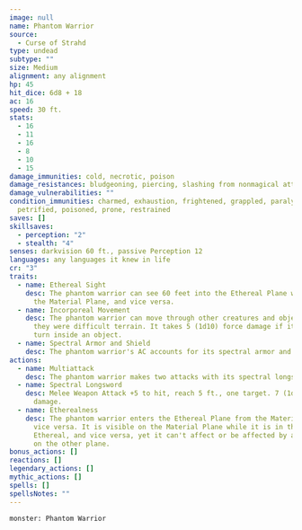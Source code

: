 ```yaml
---
image: null
name: Phantom Warrior
source:
  - Curse of Strahd
type: undead
subtype: ""
size: Medium
alignment: any alignment
hp: 45
hit_dice: 6d8 + 18
ac: 16
speed: 30 ft.
stats:
  - 16
  - 11
  - 16
  - 8
  - 10
  - 15
damage_immunities: cold, necrotic, poison
damage_resistances: bludgeoning, piercing, slashing from nonmagical attacks
damage_vulnerabilities: ""
condition_immunities: charmed, exhaustion, frightened, grappled, paralyzed,
  petrified, poisoned, prone, restrained
saves: []
skillsaves:
  - perception: "2"
  - stealth: "4"
senses: darkvision 60 ft., passive Perception 12
languages: any languages it knew in life
cr: "3"
traits:
  - name: Ethereal Sight
    desc: The phantom warrior can see 60 feet into the Ethereal Plane when it is on
      the Material Plane, and vice versa.
  - name: Incorporeal Movement
    desc: The phantom warrior can move through other creatures and objects as if
      they were difficult terrain. It takes 5 (1d10) force damage if it ends its
      turn inside an object.
  - name: Spectral Armor and Shield
    desc: The phantom warrior's AC accounts for its spectral armor and shield.
actions:
  - name: Multiattack
    desc: The phantom warrior makes two attacks with its spectral longsword.
  - name: Spectral Longsword
    desc: Melee Weapon Attack +5 to hit, reach 5 ft., one target. 7 (1d8 + 3) force
      damage.
  - name: Etherealness
    desc: The phantom warrior enters the Ethereal Plane from the Material Plane, or
      vice versa. It is visible on the Material Plane while it is in the Border
      Ethereal, and vice versa, yet it can't affect or be affected by anything
      on the other plane.
bonus_actions: []
reactions: []
legendary_actions: []
mythic_actions: []
spells: []
spellsNotes: ""
---
```


```statblock
monster: Phantom Warrior
```

```dataviewjs
```